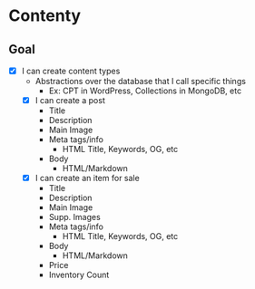 # Contenty

## Goal

- [x] I can create content types
  - Abstractions over the database that I call specific things
    - Ex: CPT in WordPress, Collections in MongoDB, etc
  - [x] I can create a post
    - Title
    - Description
    - Main Image
    - Meta tags/info
      - HTML Title, Keywords, OG, etc
    - Body
      - HTML/Markdown
  - [x] I can create an item for sale
    - Title
    - Description
    - Main Image
    - Supp. Images
    - Meta tags/info
      - HTML Title, Keywords, OG, etc
    - Body
      - HTML/Markdown
    - Price
    - Inventory Count